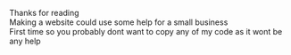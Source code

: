 Thanks for reading <br>
Making a website could use some help for a small business <br>
First time so you probably dont want to copy any of my code as it wont be any help
